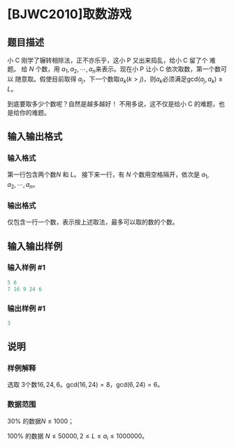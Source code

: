 # [BJWC2010]取数游戏

## 题目描述

小 C 刚学了辗转相除法，正不亦乐乎，这小 P 又出来捣乱，给小 C 留了个 难题。 给 $N$ 个数，用 $a_1,a_2, \cdots ,a_n$来表示。现在小 P 让小 C 依次取数，第一个数可以 随意取。假使目前取得 $a_j$，下一个数取$a_k(k>j)$，则$a_k$必须满足$\mathrm{gcd}(a_j,a_k)≥L$。

到底要取多少个数呢？自然是越多越好！ 不用多说，这不仅是给小 C 的难题，也是给你的难题。

## 输入输出格式

### 输入格式

第一行包含两个数$N$ 和 $L$。 接下来一行，有 $N$ 个数用空格隔开，依次是 $a_1,a_2,\cdots ,a_n$。

### 输出格式

仅包含一行一个数，表示按上述取法，最多可以取的数的个数。

## 输入输出样例

### 输入样例 #1

```cpp
5 6 
7 16 9 24 6
```


### 输出样例 #1

```cpp
3
```


## 说明

### 样例解释

选取 $3$个数$16,24,6$。$\mathrm{gcd}(16,24)=8$，$\mathrm{gcd}(6,24)=6$。

### 数据范围

30% 的数据$N≤1000$；

100% 的数据 $N≤50 000,2≤L≤a_i≤1 000 000$。

